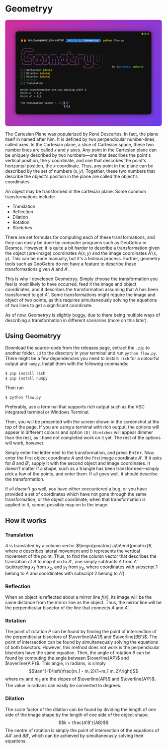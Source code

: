 # Geometryy
<!-- ## A tool to accurately describe transformations on the Cartesian plane, given the image and pre-image coordinates. -->

![](./Screenshot.svg)

The Cartesian Plane was popularized by René Descartes. In fact, the plane itself in named after him. It is defined by two perpendicular number-lines, called axes. In the Cartesian plane, a slice of Cartesian space, these two number lines are called $x$ and $y$ axes. Any point in the Cartesian plane can be uniquely described by two numbers—one that describes the point's vertical position, the $y$ coordinate, and one that describes the point's horizontal position, the $x$ coordinate. Thus, any point in the plane can be described by the set of numbers $(x,y)$. Together, these two numbers that describe the object's position in the plane are called the object's coordinates.

An object may be transformed in the cartesian plane. Some common transformations include:
- Translation
- Reflection
- Dilation
- Rotation
- Stretches

There are set formulas for computing each of these transformations, and they can easily be done by computer programs such as GeoGebra or Desmos. However, it is quite a bit harder to describe a transformation given the object (pre-image) coordinates $A(x,y)$ and the image coordinates $A'(x,y)$. This can be done manually, but it's a tedious process. Further, geometry tools such as GeoGebra do not have a feature to describe these transformations given $A$ and $A'$.

This is why I developed Geometryy. Simply choose the transformation you feel is most likely to have occurred, feed it the image and object coordinates, and it describes the transformation assuming that $A$ has been transformed to get $A'$. Some transformations might require the image and object of two points, as this requires simultaneously solving the equations of two lines to get a significant coordinate.

As of now, Geometryy is slightly buggy, due to there being multiple ways of describing a transformation in different scenarios (more on this later).

## Using Geometryy
Download the source-code from the releases page, extract the `.zip` to another folder. `cd` to the directory in your terminal and run `python flow.py`. There might be a few dependencies you need to install: `rich` for a colourful output and `numpy`. Install them with the following commands:
```
$ pip install rich
$ pip install numpy
```
Then run
```
$ python flow.py
```
Preferably, use a terminal that supports rich output such as the VSC integrated terminal or Windows Terminal.

Then, you will be presented with the screen shown in the screenshot at the top of the page. If you are using a terminal with rich output, the options will appear in different colours and option `[D] Stretches` will appear dimmer than the rest, as I have not completed work on it yet. The rest of the options will work, however.

Simply enter the letter next to the transformation, and press <kbd>Enter</kbd>. Now, enter the first object coordinate $A$ and the first image coordinate $A'$. If it asks for $B$ and $B'$, supply it with the second object and image coordinates. It doesn't matter if a shape, such as a triangle has been transformed—simply pick a few of the points, and enter them. If all goes well, it should describe the transformation.

If all *doesn't* go well, you have either encountered a bug, or you have provided a set of coordinates which have not gone through the same transformation, or the object coordinate, when that transformation is applied to it, cannot possibly map on to the image.

## How it works
### Translation
$A$ is translated by a column vector $\begin{pmatrix} a\\b\end{pmatrix}$, where $a$ describes lateral movement and $b$ represents the vertical movement of the point. Thus, to find the column vector that describes the translation of $A$ to map it on to $A'$, one simply subtracts $A$ from $A'$ (subtracting $x_1$ from $x_2$, and $y_1$ from $y_2$, where coordinates with subscript $1$ belong to $A$ and coordinates with subscript $2$ belong to $A'$).

### Reflection
When an object is reflected about a mirror line $f(x)$, its image will be the same distance from the mirror line as the object. Thus, the mirror line will be the perpendicular bisector of the line that connects $A$ and $A'$.

### Rotation
The point of rotation $P$ can be found by finding the point of intersection of the perpendicular bisectors of $\overline{AA'}$ and $\overline{BB'}$. The point of intersection can be found by simultaneously solving the equations of both bisectors. However, this method does not work is the perpendicular bisectors have the same equation. Then, the angle of rotation $\theta$ can be found by computing the angle between $\overline{AP}$ and $\overline{A'P}$. This angle, in radians, is simply
$$\tan^{-1}\left(\frac{m_1 - m_2}{1+m_1 m_2}\right)$$
where $m_1$ and $m_2$ are the slopes of $\overline{AP}$ and $\overline{A'P}$. The value in radians can easily be converted to degrees.

### Dilation
The scale factor of the dilation can be found by dividing the length of one side of the image shape by the length of one side of the object shape.
$$k = \frac{A'B'}{AB}$$
The centre of rotation is simply the point of intersection of the equations of $AA'$ and $BB'$, which can be achieved by simultaneously solving their equations.
